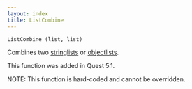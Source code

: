 ```yaml
---
layout: index
title: ListCombine
---
```


    ListCombine (list, list)

Combines two [stringlists](../types/stringlist.html) or [objectlists](../types/objectlist.html).

This function was added in Quest 5.1.

NOTE: This function is hard-coded and cannot be overridden.
